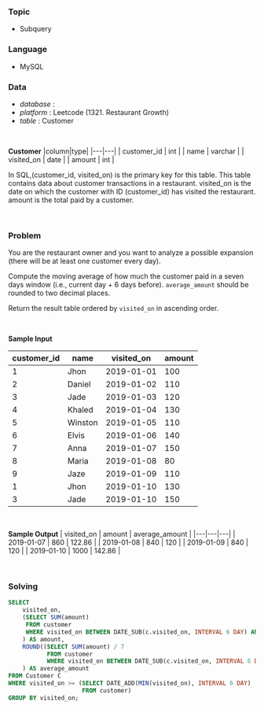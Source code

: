 ### Topic
- Subquery
  
### Language
- MySQL

### Data
- *database* : 
- *platform* : Leetcode (1321. Restaurant Growth)
- *table* : Customer

<br>

**Customer**
|column|type|
|---|---|
| customer_id   | int     |
| name          | varchar |
| visited_on    | date    |
| amount        | int     |

In SQL,(customer_id, visited_on) is the primary key for this table.
This table contains data about customer transactions in a restaurant.
visited_on is the date on which the customer with ID (customer_id) has visited the restaurant.
amount is the total paid by a customer.

<br>

### Problem 
You are the restaurant owner and you want to analyze a possible expansion (there will be at least one customer every day).

Compute the moving average of how much the customer paid in a seven days window (i.e., current day + 6 days before). `average_amount` should be rounded to two decimal places.

Return the result table ordered by `visited_on` in ascending order.

<br>

**Sample Input**

| customer_id | name         | visited_on   | amount      |
|---|---|---|---|
| 1           | Jhon         | 2019-01-01   | 100         |
| 2           | Daniel       | 2019-01-02   | 110         |
| 3           | Jade         | 2019-01-03   | 120         |
| 4           | Khaled       | 2019-01-04   | 130         |
| 5           | Winston      | 2019-01-05   | 110         | 
| 6           | Elvis        | 2019-01-06   | 140         | 
| 7           | Anna         | 2019-01-07   | 150         |
| 8           | Maria        | 2019-01-08   | 80          |
| 9           | Jaze         | 2019-01-09   | 110         | 
| 1           | Jhon         | 2019-01-10   | 130         | 
| 3           | Jade         | 2019-01-10   | 150         | 

<br>

**Sample Output**
| visited_on   | amount       | average_amount |
|---|---|---|
| 2019-01-07   | 860          | 122.86         |
| 2019-01-08   | 840          | 120            |
| 2019-01-09   | 840          | 120            |
| 2019-01-10   | 1000         | 142.86         |


<br>

### Solving
```sql
SELECT
    visited_on,
    (SELECT SUM(amount)
     FROM customer
     WHERE visited_on BETWEEN DATE_SUB(c.visited_on, INTERVAL 6 DAY) AND c.visited_on
    ) AS amount,
    ROUND((SELECT SUM(amount) / 7
           FROM customer
           WHERE visited_on BETWEEN DATE_SUB(c.visited_on, INTERVAL 6 DAY) AND c.visited_on), 2
    ) AS average_amount
FROM Customer C
WHERE visited_on >= (SELECT DATE_ADD(MIN(visited_on), INTERVAL 6 DAY)
                     FROM customer)
GROUP BY visited_on;
```
